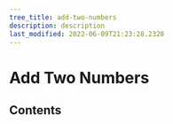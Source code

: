 ```yaml
---
tree_title: add-two-numbers
description: description
last_modified: 2022-06-09T21:23:28.2328
---
```


# Add Two Numbers

## Contents
